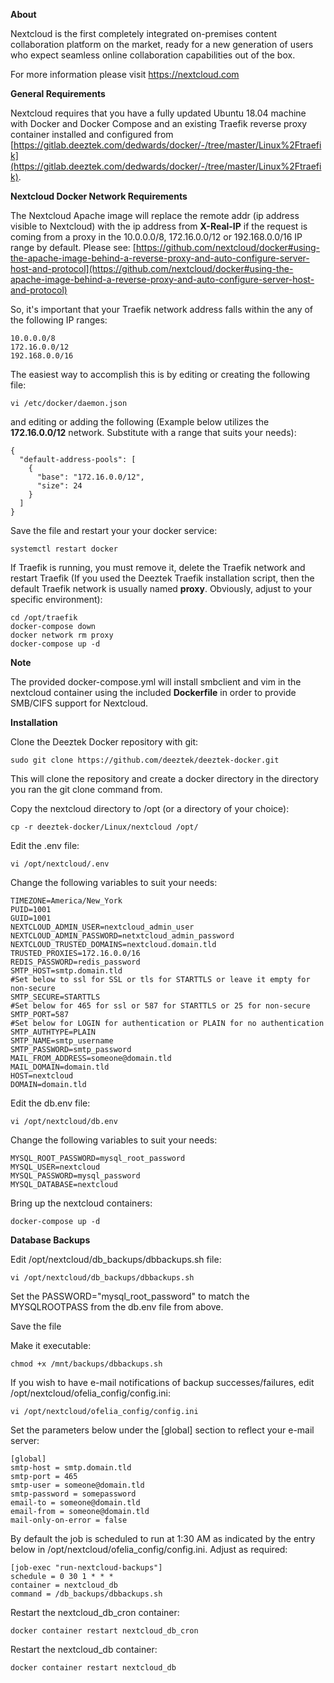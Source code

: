 **About**

Nextcloud is the first completely integrated on-premises content collaboration platform on the market, ready for a new generation of users who expect seamless online collaboration capabilities out of the box.

For more information please visit https://nextcloud.com

**General Requirements**

Nextcloud requires that you have a fully updated Ubuntu 18.04 machine with Docker and Docker Compose and an existing Traefik reverse proxy container installed and configured from [https://gitlab.deeztek.com/dedwards/docker/-/tree/master/Linux%2Ftraefik](https://gitlab.deeztek.com/dedwards/docker/-/tree/master/Linux%2Ftraefik).

**Nextcloud Docker Network Requirements**

The Nextcloud Apache image will replace the remote addr (ip address visible to Nextcloud) with the ip address from **X-Real-IP** if the request is coming from a proxy in the 10.0.0.0/8, 172.16.0.0/12 or 192.168.0.0/16 IP range by default. Please see: [https://github.com/nextcloud/docker#using-the-apache-image-behind-a-reverse-proxy-and-auto-configure-server-host-and-protocol](https://github.com/nextcloud/docker#using-the-apache-image-behind-a-reverse-proxy-and-auto-configure-server-host-and-protocol)

So, it's important that your Traefik network address falls within the any of the following IP ranges:

```
10.0.0.0/8
172.16.0.0/12
192.168.0.0/16
```

The easiest way to accomplish this is by editing or creating the following file:

`vi /etc/docker/daemon.json`

and editing or adding the following (Example below utilizes the **172.16.0.0/12** network. Substitute with a range that suits your needs):

```
{
  "default-address-pools": [
    {
      "base": "172.16.0.0/12",
      "size": 24
    }
  ]
}
```

Save the file and restart your your docker service:

`systemctl restart docker`

If Traefik is running, you must remove it, delete the Traefik network and restart Traefik (If you used the Deeztek Traefik installation script, then the default Traefik network is usually named **proxy**. Obviously, adjust to your specific environment):

```
cd /opt/traefik
docker-compose down
docker network rm proxy
docker-compose up -d
```

**Note**

The provided docker-compose.yml will install smbclient and vim in the nextcloud container using the included **Dockerfile** in order to provide SMB/CIFS support for Nextcloud.

**Installation**

Clone the Deeztek Docker repository with git:

`sudo git clone https://github.com/deeztek/deeztek-docker.git`

This will clone the repository and create a docker directory in the directory you ran the git clone command from.

Copy the nextcloud directory to /opt (or a directory of your choice):

`cp -r deeztek-docker/Linux/nextcloud /opt/`

Edit the .env file:

`vi /opt/nextcloud/.env`

Change the following variables to suit your needs:

```
TIMEZONE=America/New_York
PUID=1001
GUID=1001
NEXTCLOUD_ADMIN_USER=nextcloud_admin_user	
NEXTCLOUD_ADMIN_PASSWORD=netxtcloud_admin_password
NEXTCLOUD_TRUSTED_DOMAINS=nextcloud.domain.tld
TRUSTED_PROXIES=172.16.0.0/16
REDIS_PASSWORD=redis_password
SMTP_HOST=smtp.domain.tld
#Set below to ssl for SSL or tls for STARTTLS or leave it empty for non-secure
SMTP_SECURE=STARTTLS
#Set below for 465 for ssl or 587 for STARTTLS or 25 for non-secure
SMTP_PORT=587
#Set below for LOGIN for authentication or PLAIN for no authentication
SMTP_AUTHTYPE=PLAIN
SMTP_NAME=smtp_username
SMTP_PASSWORD=smtp_password
MAIL_FROM_ADDRESS=someone@domain.tld
MAIL_DOMAIN=domain.tld
HOST=nextcloud
DOMAIN=domain.tld

```

Edit the db.env file:

`vi /opt/nextcloud/db.env`

Change the following variables to suit your needs:

```
MYSQL_ROOT_PASSWORD=mysql_root_password
MYSQL_USER=nextcloud
MYSQL_PASSWORD=mysql_password
MYSQL_DATABASE=nextcloud
```

Bring up the nextcloud containers:

`docker-compose up -d`

**Database Backups**

Edit /opt/nextcloud/db_backups/dbbackups.sh file:

`vi /opt/nextcloud/db_backups/dbbackups.sh`

Set the PASSWORD="mysql_root_password" to match the MYSQLROOTPASS from the db.env file from above.

Save the file

Make it executable:

`chmod +x /mnt/backups/dbbackups.sh`

If you wish to have e-mail notifications of backup successes/failures, edit /opt/nextcloud/ofelia_config/config.ini:

`vi /opt/nextcloud/ofelia_config/config.ini`

Set the parameters below under the [global] section to reflect your e-mail server:

```
[global]
smtp-host = smtp.domain.tld
smtp-port = 465
smtp-user = someone@domain.tld
smtp-password = somepassword
email-to = someone@domain.tld
email-from = someone@domain.tld
mail-only-on-error = false
```

By default the job is scheduled to run at 1:30 AM as indicated by the entry below in /opt/nextcloud/ofelia_config/config.ini. Adjust as required:

```
[job-exec "run-nextcloud-backups"]
schedule = 0 30 1 * * *
container = nextcloud_db
command = /db_backups/dbbackups.sh
```

Restart the nextcloud_db_cron container:

`docker container restart nextcloud_db_cron`

Restart the nextcloud_db container:

`docker container restart nextcloud_db`




